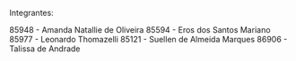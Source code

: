 Integrantes:

85948 - Amanda Natallie de Oliveira
85594 - Eros dos Santos Mariano
85977 - Leonardo Thomazelli
85121 - Suellen de Almeida Marques
86906 - Talissa de Andrade